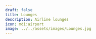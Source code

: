 ```yaml
---
draft: false
title: Lounges
description: Airline lounges
icon: mdi:airport
image: ../../assets/images/Lounges.jpg
---
```

